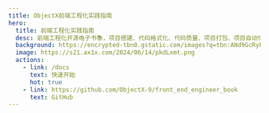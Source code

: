 ```yaml
---
title: ObjectX前端工程化实践指南
hero:
  title: 前端工程化实践指南
  desc: 前端工程化开源电子书📚，项目搭建、代码格式化、代码质量、项目打包、项目自动化一网打尽
  background: https://encrypted-tbn0.gstatic.com/images?q=tbn:ANd9GcRyPCaqtKIDy8rN08fghsLhKKIL00B5JY4LbpVNLhQRYSVfxOquhQU1cUVBqMCBrMPbFbU&usqp=CAU
  image: https://s21.ax1x.com/2024/06/14/pkdLxmt.png
  actions:
    - link: /docs
      text: 快速开始
      hot: true
    - link: https://github.com/ObjectX-9/front_end_engineer_book
      text: GitHub
---
```

